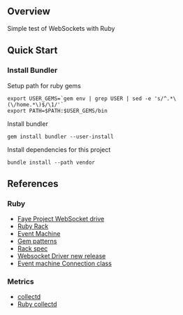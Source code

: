 ## Overview 

Simple test of WebSockets with Ruby 


## Quick Start

### Install Bundler

Setup path for ruby gems

```
export USER_GEMS=`gem env | grep USER | sed -e 's/^.*\(\/home.*\)$/\1/'`
export PATH=$PATH:$USER_GEMS/bin
```

Install bundler

```
gem install bundler --user-install

```

Install dependencies for this project 

```
bundle install --path vendor
```



## References

### Ruby

* [Faye Project WebSocket drive](https://github.com/faye/websocket-driver-ruby)
* [Ruby Rack](https://github.com/rack/rack)
* [Event Machine](http://rubyeventmachine.com)
* [Gem patterns](https://guides.rubygems.org/patterns/)
* [Rack spec](https://github.com/rack/rack/blob/master/SPEC.rdoc)
* [Websocket Driver new release](https://blog.jcoglan.com/2013/05/06/websocket-driver-an-io-agnostic-websocket-module-or-why-most-protocol-libraries-arent/)
* [Event machine Connection class](https://github.com/eventmachine/eventmachine/blob/master/lib/em/connection.rb)


### Metrics

* [collectd](https://collectd.org)
* [Ruby collectd](https://github.com/superfeedr/ruby-collectd)


